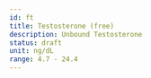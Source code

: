 ```yaml
---
id: ft
title: Testosterone (free)
description: Unbound Testosterone
status: draft
unit: ng/dL
range: 4.7 - 24.4
---
```


